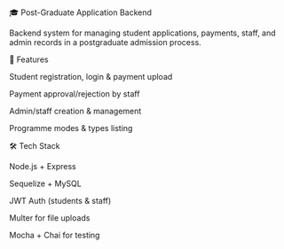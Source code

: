 🎓 Post-Graduate Application Backend

Backend system for managing student applications, payments, staff, and admin records in a postgraduate admission process.

🚀 Features

Student registration, login & payment upload

Payment approval/rejection by staff

Admin/staff creation & management

Programme modes & types listing

🛠️ Tech Stack

Node.js + Express

Sequelize + MySQL

JWT Auth (students & staff)

Multer for file uploads

Mocha + Chai for testing
